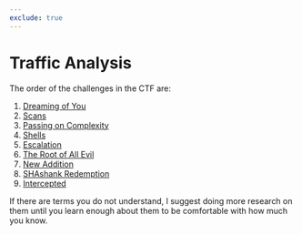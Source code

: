 ```yaml
---
exclude: true
---
```

# Traffic Analysis

The order of the challenges in the CTF are:

1. [Dreaming of You](Dreaming%20of%20You/Dreaming%20of%20You.html)
2. [Scans](Scans/Scans.html)
3. [Passing on Complexity](Passing%20on%20Complexity/Passing%20on%20Complexity.html)
4. [Shells](Shells/Shells.html)
5. [Escalation](Escalation/Escalation.html)
6. [The Root of All Evil](The%20Root%20of%20All%20Evil/The%20Root%20of%20All%20Evil.html)
7. [New Addition](New%20Addition/New%20Addition.html)
8. [SHAshank Redemption](SHAshank%20Redemption/SHAshank%20Redemption.html)
9. [Intercepted](Intercepted/Intercepted.html)

If there are terms you do not understand, I suggest doing more research on them until you learn enough about them to be comfortable with how much you know.
